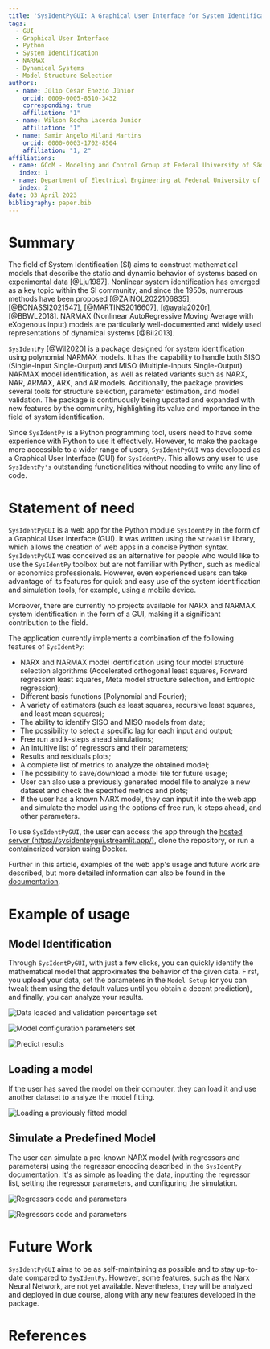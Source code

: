 ```yaml
---
title: 'SysIdentPyGUI: A Graphical User Interface for System Identification using NARMAX models'
tags:
  - GUI
  - Graphical User Interface
  - Python
  - System Identification
  - NARMAX
  - Dynamical Systems
  - Model Structure Selection
authors:
  - name: Júlio César Enezio Júnior
    orcid: 0009-0005-8510-3432
    corresponding: true
    affiliation: "1" 
  - name: Wilson Rocha Lacerda Junior
    affiliation: "1" 
  - name: Samir Angelo Milani Martins
    orcid: 0000-0003-1702-8504
    affiliation: "1, 2"
affiliations:
 - name: GCoM - Modeling and Control Group at Federal University of São João del-Rei, Brazil
   index: 1
 - name: Department of Electrical Engineering at Federal University of São João del-Rei, Brazil
   index: 2
date: 03 April 2023
bibliography: paper.bib
---
```


# Summary

The field of System Identification (SI) aims to construct 
mathematical models that describe the static and dynamic behavior 
of systems based on experimental data [@Lju1987]. Nonlinear 
system identification has emerged as a key topic within the SI 
community, and since the 1950s, numerous methods have been 
proposed [@ZAINOL2022106835], [@BONASSI2021547], [@MARTINS2016607], 
[@ayala2020r], [@BBWL2018]. NARMAX (Nonlinear AutoRegressive Moving 
Average with eXogenous input) models are particularly 
well-documented and widely used representations of dynamical 
systems [@Bil2013].

`SysIdentPy` [@Wil2020] is a package designed for system 
identification using polynomial NARMAX models. It has the 
capability to handle both SISO (Single-Input Single-Output) 
and MISO (Multiple-Inputs Single-Output) NARMAX model 
identification, as well as related variants such as 
NARX, NAR, ARMAX, ARX, and AR models. Additionally, 
the package provides several tools for structure selection, 
parameter estimation, and model validation. The package is 
continuously being updated and expanded with new features 
by the community, highlighting its value and importance 
in the field of system identification.

Since `SysIdentPy` is a Python programming tool, users need 
to have some experience with Python to use it effectively. 
However, to make the package more accessible to a wider range 
of users, `SysIdentPyGUI` was developed as a Graphical User 
Interface (GUI) for `SysIdentPy`. This allows any user to use 
`SysIdentPy's` outstanding functionalities without 
needing to write any line of code.

# Statement of need

`SysIdentPyGUI` is a web app for the Python module `SysIdentPy` in the form of a Graphical User Interface (GUI). It was written using the `Streamlit` library, which allows the creation of web apps in a concise Python syntax. `SysIdentPyGUI` was conceived as an alternative for people who would like to use the `SysIdentPy` toolbox but are not familiar with Python, such as medical or economics professionals. However, even experienced users can take advantage of its features for quick and easy use of the system identification and simulation tools, for example, using a mobile device.

Moreover, there are currently no projects available for NARX and NARMAX system identification in the form of a GUI, making it a significant contribution to the field.

The application currently implements a combination of the following features of `SysIdentPy`:

- NARX and NARMAX model identification using four model structure selection algorithms (Accelerated orthogonal least squares, Forward regression least squares, Meta model structure selection, and Entropic regression);
- Different basis functions (Polynomial and Fourier); 
- A variety of estimators (such as least squares, recursive least squares, and least mean squares); 
- The ability to identify SISO and MISO models from data; 
- The possibility to select a specific lag for each input and output; 
- Free run and k-steps ahead simulations; 
- An intuitive list of regressors and their parameters; 
- Results and residuals plots; 
- A complete list of metrics to analyze the obtained model; 
- The possibility to save/download a model file for future usage;
- User can also use a previously generated model file to analyze a new dataset and check the specified metrics and plots;
- If the user has a known NARX model, they can input it into the web app and simulate the model using the options of free run, k-steps ahead, and other parameters.

To use `SysIdentPyGUI`, the user can access the app through the [hosted server (https://sysidentpygui.streamlit.app/)](https://sysidentpygui.streamlit.app/), clone the repository, or run a containerized version using Docker.

Further in this article, examples of the web app's usage and future work are described, but more detailed information can also be found in the [documentation](https://jceneziojr.github.io/sysidentpygui/).

# Example of usage

## Model Identification

Through `SysIdentPyGUI`, with just a few clicks, you can quickly identify the mathematical model that approximates the behavior of the given data. First, you upload your data, set the parameters in the `Model Setup` (or you can tweak them using the default values until you obtain a decent prediction), and finally, you can analyze your results.

![Data loaded and validation percentage set](../paper/images/1.png)

![Model configuration parameters set](../paper/images/2.png)

![Predict results](../paper/images/3.png)

## Loading a model

If the user has saved the model on their computer, they can load it and use another dataset to analyze the model fitting.

![Loading a previously fitted model](../paper/images/4.png)

## Simulate a Predefined Model

The user can simulate a pre-known NARX model (with regressors and parameters) using the regressor encoding described in the `SysIdentPy` documentation. It's as simple as loading the data, inputting the regressor list, setting the regressor parameters, and configuring the simulation.

![Regressors code and parameters](../paper/images/5.png)

![Regressors code and parameters](../paper/images/6.png)

# Future Work

`SysIdentPyGUI` aims to be as self-maintaining as possible and to stay up-to-date compared to `SysIdentPy`. However, some features, such as the Narx Neural Network, are not yet available. Nevertheless, they will be analyzed and deployed in due course, along with any new features developed in the package.

# References